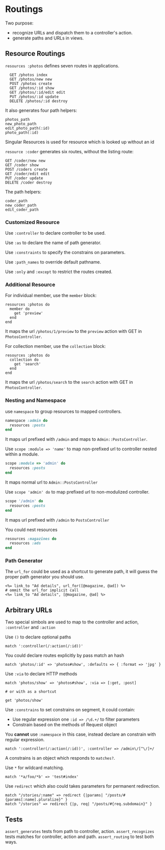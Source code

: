 # Routings
Two purpose:

- recognize URLs and dispatch them to a controller's action.
- generate paths and URLs in views.

## Resource Routings
`resources :photos` defines seven routes in applications.

      GET /photos index
      GET /photos/new new
      POST /photos create
      GET /photos/:id show
      GET /photos/:id/edit edit
      PUT /photos/:id update
      DELETE /photos/:id destroy

It also generates four path helpers:

    photos_path
    new_photo_path
    edit_photo_path(:id)
    photo_path(:id)

Singular Resources is used for resource which is looked up without an id

`resource :coder` generates six routes, without the listing route:

    GET /coder/new new
    GET /coder show
    POST /coders create
    GET /coder/edit edit
    PUT /coder update
    DELETE /coder destroy

The path helpers:

    coder_path
    new_coder_path
    edit_coder_path

### Customized Resource
Use `:controller` to declare controller to be used.

Use `:as` to declare the name of path generator.

Use `:constraints` to specify the constrains on parameters.

Use `:path_names` to override default pathname.

Use `:only` and `:except` to restrict the routes created.

### Additional Resource
For individual member, use the `member` block:

    resources :photos do
      member do
        get 'preview'
      end
    end

It maps the url `/photos/1/preview` to the `preview` action with GET in `PhotosController`.

For collection member, use the `collection` block:

    resources :photos do
      collection do
        get 'search'
      end
    end

It maps the url `/photos/search` to the `search` action with GET in `PhotosController`.

### Nesting and Namespace
use `namespace` to group resources to mapped controllers.

```ruby
namespace :admin do
  resources :posts
end
```

It maps url prefixed with `/admin` and maps to `Admin::PostsController`.

Use `scope :module => 'name'` to map non-prefixed url to controller nested within a module.

```ruby
scope :module => 'admin' do
  resources :posts
end
```

It maps normal url to `Admin::PostsController`

Use `scope 'admin' do` to map prefixed url to non-modulized controller.

```ruby
scope '/admin' do
  resources :posts
end
```
It maps url prefixed with `/admin` to `PostsController`

You could nest resources

```ruby
resources :magazines do
  resources :ads
end
```

### Path Generator
The `url_for` could be used as a shortcut to generate path, it will guess the proper path generator you should use.

```erb
<%= link_to "Ad details", url_for([@magazine, @ad]) %>
# ommit the url_for implicit call
<%= link_to "Ad details", [@magazine, @ad] %>
```

## Arbitrary URLs
Two special simbols are used to map to the controller and action, `:controller` and `:action`

Use `()` to declare optional paths

    match ':controller(/:action(/:id))'


You could declare routes explicitly by pass match an hash

    match 'photos/:id' => 'photos#show', :defaults => { :format => 'jpg' }

Use `:via` to declare HTTP methods

    match 'photos/show' => 'photos#show', :via => [:get, :post]

    # or with as a shortcut

    get 'photos/show'

Use `:constrains` to set constrains on segment, it could contain:

- Use regular expression one `:id => /\d.+/` to filter parameters
- Constrain based on the methods of Request object

You **cannot** use `:namespace` in this case, instead declare an constrain with regular expression.

    match ':controller(/:action(/:id))', :controller => /admin\/[^\/]+/

A constrains is an object which responds to `matches?`.

Use `*` for wildcard matching.

    match '*a/foo/*b' => 'test#index'

Use `redirect` which also could takes parameters for permanent redirection.

    match "/stories/:name" => redirect {|params| "/posts/#{params[:name].pluralize}" }
    match "/stories" => redirect {|p, req| "/posts/#{req.subdomain}" }

## Tests
`assert_generates` tests from path to controller, action.
`assert_recognizes` tests matches for controller, action and path. 
`assert_routing` to test both ways.
